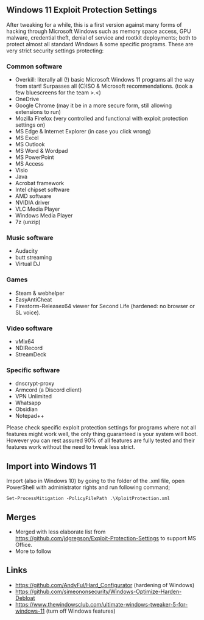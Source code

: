 ## Windows 11 Exploit Protection Settings

After tweaking for a while, this is a first version against many forms of hacking through Microsoft Windows such as memory space access, GPU malware, credential theft, denial of service and rootkit deployments; both to protect almost all standard Windows & some specific programs. These are very strict security settings protecting:

### Common software

- Overkill: literally all (!) basic Microsoft Windows 11 programs all the way from start! Surpasses all (C)ISO & Microsoft recommendations.
(took a few bluescreens for the team >.<)
- OneDrive
- Google Chrome (may it be in a more secure form, still allowing extensions to run)
- Mozilla Firefox (very controlled and functional with exploit protection settings on)
- MS Edge & Internet Explorer (in case you click wrong)
- MS Excel
- MS Outlook
- MS Word & Wordpad
- MS PowerPoint
- MS Access
- Visio
- Java
- Acrobat framework
- Intel chipset software
- AMD software
- NVIDIA driver
- VLC Media Player
- Windows Media Player
- 7z (unzip)

### Music software

- Audacity
- butt streaming
- Virtual DJ

### Games

- Steam & webhelper
- EasyAntiCheat
- Firestorm-Releasex64 viewer for Second Life (hardened: no browser or SL voice).

### Video software

- vMix64
- NDIRecord
- StreamDeck

### Specific software

- dnscrypt-proxy
- Armcord (a Discord client)
- VPN Unlimited
- Whatsapp
- Obsidian
- Notepad++

Please check specific exploit protection settings for programs where not all features might work well, the only thing guaranteed is your system will boot. 
However you can rest assured 90% of all features are fully tested and their features work without the need to tweak less strict.



## Import into Windows 11
Import (also in Windows 10) by going to the folder of the .xml file, open PowerShell with administrator rights and run following command;

`Set-ProcessMitigation -PolicyFilePath .\XploitProtection.xml`



## Merges

- Merged with less elaborate list from https://github.com/jdgregson/Exploit-Protection-Settings to support MS Office.
- More to follow

## Links

  - https://github.com/AndyFul/Hard_Configurator (hardening of Windows)
  - https://github.com/simeononsecurity/Windows-Optimize-Harden-Debloat
  - https://www.thewindowsclub.com/ultimate-windows-tweaker-5-for-windows-11 (turn off Windows features)
